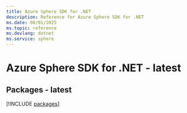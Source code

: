 ```yaml
---
title: Azure Sphere SDK for .NET
description: Reference for Azure Sphere SDK for .NET
ms.date: 08/01/2025
ms.topic: reference
ms.devlang: dotnet
ms.service: sphere
---
```

# Azure Sphere SDK for .NET - latest
## Packages - latest
[!INCLUDE [packages](sphere-index.md)]